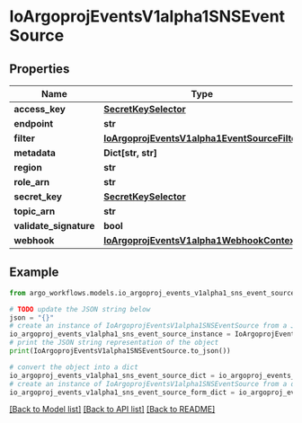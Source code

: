 # IoArgoprojEventsV1alpha1SNSEventSource


## Properties

Name | Type | Description | Notes
------------ | ------------- | ------------- | -------------
**access_key** | [**SecretKeySelector**](SecretKeySelector.md) |  | [optional] 
**endpoint** | **str** |  | [optional] 
**filter** | [**IoArgoprojEventsV1alpha1EventSourceFilter**](IoArgoprojEventsV1alpha1EventSourceFilter.md) |  | [optional] 
**metadata** | **Dict[str, str]** |  | [optional] 
**region** | **str** |  | [optional] 
**role_arn** | **str** |  | [optional] 
**secret_key** | [**SecretKeySelector**](SecretKeySelector.md) |  | [optional] 
**topic_arn** | **str** |  | [optional] 
**validate_signature** | **bool** |  | [optional] 
**webhook** | [**IoArgoprojEventsV1alpha1WebhookContext**](IoArgoprojEventsV1alpha1WebhookContext.md) |  | [optional] 

## Example

```python
from argo_workflows.models.io_argoproj_events_v1alpha1_sns_event_source import IoArgoprojEventsV1alpha1SNSEventSource

# TODO update the JSON string below
json = "{}"
# create an instance of IoArgoprojEventsV1alpha1SNSEventSource from a JSON string
io_argoproj_events_v1alpha1_sns_event_source_instance = IoArgoprojEventsV1alpha1SNSEventSource.from_json(json)
# print the JSON string representation of the object
print(IoArgoprojEventsV1alpha1SNSEventSource.to_json())

# convert the object into a dict
io_argoproj_events_v1alpha1_sns_event_source_dict = io_argoproj_events_v1alpha1_sns_event_source_instance.to_dict()
# create an instance of IoArgoprojEventsV1alpha1SNSEventSource from a dict
io_argoproj_events_v1alpha1_sns_event_source_form_dict = io_argoproj_events_v1alpha1_sns_event_source.from_dict(io_argoproj_events_v1alpha1_sns_event_source_dict)
```
[[Back to Model list]](../README.md#documentation-for-models) [[Back to API list]](../README.md#documentation-for-api-endpoints) [[Back to README]](../README.md)


